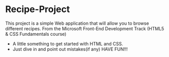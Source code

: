 # Recipe-Project
This project is a simple Web application that will allow you to browse different recipes. From the Microsoft Front-End Development Track (HTML5 &amp; CSS Fundamentals course)

+ A little something to get started with HTML and CSS.
+ Just dive in and point out mistakes(if any)
HAVE FUN!!!
